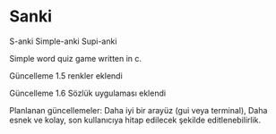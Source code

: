 # Sanki  
S-anki  Simple-anki  Supi-anki

Simple word quiz game written in c.

Güncelleme 1.5 renkler eklendi

Güncelleme 1.6 Sözlük uygulaması eklendi

Planlanan güncellemeler: Daha iyi bir arayüz (gui veya terminal), Daha esnek ve kolay, son kullanıcıya hitap edilecek şekilde editlenebilirlik.
